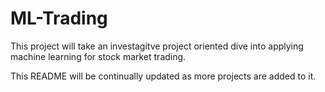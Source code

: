 # ML-Trading

This project will take an investagitve project oriented dive into 
applying machine learning for stock market trading. 

This README will be continually updated as more projects are added to 
it.
